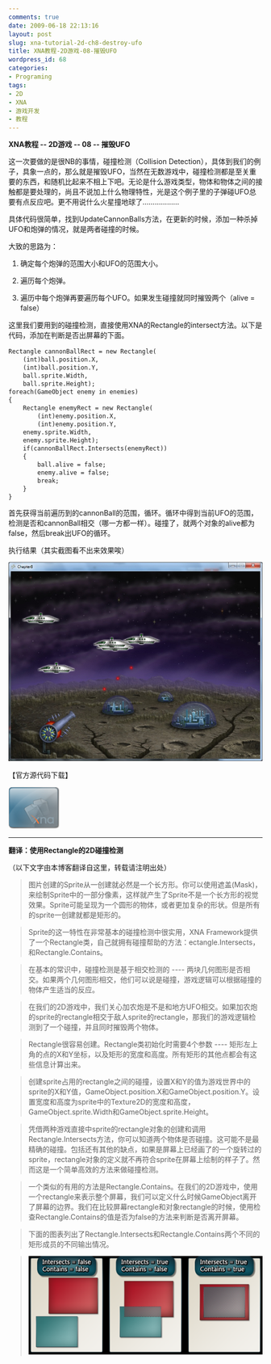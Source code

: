 ```yaml
---
comments: true
date: 2009-06-18 22:13:16
layout: post
slug: xna-tutorial-2d-ch8-destroy-ufo
title: XNA教程-2D游戏-08-摧毁UFO
wordpress_id: 68
categories:
- Programing
tags:
- 2D
- XNA
- 游戏开发
- 教程
---
```





**XNA教程 -- 2D游戏 -- 08 -- 摧毁UFO**




这一次要做的是很NB的事情，碰撞检测（Collision Detection），具体到我们的例子，具象一点的，那么就是摧毁UFO，当然在无数游戏中，碰撞检测都是至关重要的东西，和随机比起来不相上下吧。无论是什么游戏类型，物体和物体之间的接触都是要处理的，尚且不说加上什么物理特性，光是这个例子里的子弹碰UFO总要有点反应吧。更不用说什么火星撞地球了………………




具体代码很简单，找到UpdateCannonBalls方法，在更新的时候，添加一种杀掉UFO和炮弹的情况，就是两者碰撞的时候。




大致的思路为：






  1. 确定每个炮弹的范围大小和UFO的范围大小。


  2. 遍历每个炮弹。


  3. 遍历中每个炮弹再要遍历每个UFO。如果发生碰撞就同时摧毁两个（alive = false）




这里我们要用到的碰撞检测，直接使用XNA的Rectangle的intersect方法。以下是代码，添加在判断是否出屏幕的下面。




    Rectangle cannonBallRect = new Rectangle(
        (int)ball.position.X,
        (int)ball.position.Y,
        ball.sprite.Width,
        ball.sprite.Height);
    foreach(GameObject enemy in enemies)
    {
        Rectangle enemyRect = new Rectangle(
            (int)enemy.position.X,
            (int)enemy.position.Y,
        enemy.sprite.Width,
        enemy.sprite.Height);
        if(cannonBallRect.Intersects(enemyRect))
        {
            ball.alive = false;
            enemy.alive = false;
            break;
        }
    }





首先获得当前遍历到的cannonBall的范围，循环。循环中得到当前UFO的范围，检测是否和cannonBall相交（哪一方都一样）。碰撞了，就两个对象的alive都为false，然后break出UFO的循环。




执行结果（其实截图看不出来效果唉）




[![](/images/uploads/zb/2009-06-18_Chapter8Runtime.jpg)](/images/uploads/zb/2009-06-18_Chapter8Runtime.jpg)




【官方源代码下载】




[![](/images/uploads/zb/2009-06-12_download_XNA.png)](http://creators.xna.com/downloads/?id=155)




* * *







**翻译：使用Rectangle的2D碰撞检测**




（以下文字由本博客翻译自这里，转载请注明出处）




>

>
> 图片创建的Sprite从一创建就必然是一个长方形。你可以使用遮盖(Mask)，来绘制Sprite中的一部分像素，这样就产生了Sprite不是一个长方形的视觉效果。Sprite可能呈现为一个圆形的物体，或者更加复杂的形状。但是所有的sprite一创建就都是矩形的。
>
>

>
> Sprite的这一特性在非常基本的碰撞检测中很实用，XNA Framework提供了一个Rectangle类，自己就拥有碰撞帮助的方法：ectangle.Intersects，和Rectangle.Contains。
>
>

>
> 在基本的常识中，碰撞检测是基于相交检测的 ---- 两块几何图形是否相交。如果两个几何图形相交，他们可以说是碰撞，游戏逻辑可以根据碰撞的物体产生适当的反应。
>
>

>
> 在我们的2D游戏中，我们关心加农炮是不是和地方UFO相交。如果加农炮的sprite的rectangle相交于敌人sprite的rectangle，那我们的游戏逻辑检测到了一个碰撞，并且同时摧毁两个物体。
>
>

>
> Rectangle很容易创建。Rectangle类初始化时需要4个参数 ---- 矩形左上角的点的X和Y坐标，以及矩形的宽度和高度。所有矩形的其他点都会有这些信息计算出来。
>
>

>
> 创建sprite占用的rectangle之间的碰撞，设置X和Y的值为游戏世界中的sprite的X和Y值，GameObject.position.X和GameObject.position.Y。设置宽度和高度为sprite中的Texture2D的宽度和高度，GameObject.sprite.Width和GameObject.sprite.Height。
>
>

>
> 凭借两种游戏直接中sprite的rectangle对象的创建和调用Rectangle.Intersects方法，你可以知道两个物体是否碰撞。这可能不是最精确的碰撞。包括还有其他的缺点，如果是屏幕上已经画了的一个旋转过的sprite，rectangle对象的定义就不再符合sprite在屏幕上绘制的样子了。然而这是一个简单高效的方法来做碰撞检测。
>
>

>
> 一个类似的有用的方法是Rectangle.Contains。在我们的2D游戏中，使用一个rectangle来表示整个屏幕，我们可以定义什么时候GameObject离开了屏幕的边界。我们在比较屏幕rectangle和对象rectangle的时候，使用检查Rectangle.Contains的值是否为false的方法来判断是否离开屏幕。
>
>

>
> 下面的图表列出了Rectangle.Intersects和Rectangle.Contains两个不同的矩形成员的不同输出情况。
>
>

>
> ![](/images/uploads/zb/BG_3.8.1.1pd_a.png)
>
>

